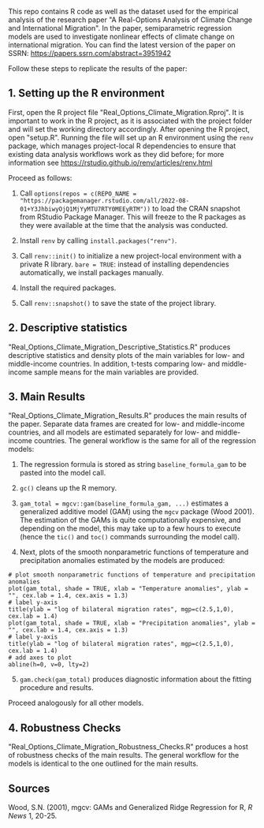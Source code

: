 This repo contains R code as well as the dataset used for the empirical analysis of the research paper "A Real-Options Analysis of Climate Change and International Migration".
In the paper, semiparametric regression models are used to investigate nonlinear effects of climate change on international migration.
You can find the latest version of the paper on SSRN: https://papers.ssrn.com/abstract=3951942

Follow these steps to replicate the results of the paper:

## 1. Setting up the R environment

First, open the R project file "Real_Options_Climate_Migration.Rproj". It is important to work in the R project, as it is associated with the project folder and will set the working directory accordingly.
After opening the R project, open "setup.R". Running the file will set up an R environment using the `renv` package, which manages project-local R dependencies to ensure
that existing data analysis workflows work as they did before; for more information see https://rstudio.github.io/renv/articles/renv.html

Proceed as follows:

1. Call `options(repos = c(REPO_NAME = "https://packagemanager.rstudio.com/all/2022-08-01+Y3JhbiwyOjQ1MjYyMTU7RTY0MEEyRTM"))`
to load the CRAN snapshot from RStudio Package Manager. This will freeze to the R packages as they were available at the time that the analysis was conducted.

2. Install `renv` by calling `install.packages("renv")`.

3. Call `renv::init()` to initialize a new project-local environment with a private R library.
`bare = TRUE`: instead of installing dependencies automatically, we install packages manually.

4. Install the required packages.

5. Call `renv::snapshot()` to save the state of the project library.

## 2. Descriptive statistics

"Real_Options_Climate_Migration_Descriptive_Statistics.R" produces descriptive statistics and density plots of the main variables for low- and middle-income countries.
In addition, t-tests comparing low- and middle-income sample means for the main variables are provided.

## 3. Main Results

"Real_Options_Climate_Migration_Results.R" produces the main results of the paper. Separate data frames are created for low- and middle-income countries, and all
models are estimated separately for low- and middle-income countries.
The general workflow is the same for all of the regression models:

1.  The regression formula is stored as string `baseline_formula_gam` to be pasted into the model call.

2. `gc()` cleans up the R memory.

3. `gam_total = mgcv::gam(baseline_formula_gam, ...)` estimates a generalized additive model (GAM) using the `mgcv` package (Wood 2001). The estimation of the GAMs is quite computationally expensive,
and depending on the model, this may take up to a few hours to execute (hence the `tic()` and `toc()` commands surrounding the model call).

4. Next, plots of the smooth nonparametric functions of temperature and precipitation anomalies estimated by the models are produced:
```
# plot smooth nonparametric functions of temperature and precipitation anomalies
plot(gam_total, shade = TRUE, xlab = "Temperature anomalies", ylab = "", cex.lab = 1.4, cex.axis = 1.3)
# label y-axis
title(ylab = "log of bilateral migration rates", mgp=c(2.5,1,0), cex.lab = 1.4)
plot(gam_total, shade = TRUE, xlab = "Precipitation anomalies", ylab = "", cex.lab = 1.4, cex.axis = 1.3)
# label y-axis
title(ylab = "log of bilateral migration rates", mgp=c(2.5,1,0), cex.lab = 1.4)
# add axes to plot
abline(h=0, v=0, lty=2)
```

5. `gam.check(gam_total)` produces diagnostic information about the fitting procedure and results.

Proceed analogously for all other models.

## 4. Robustness Checks

"Real_Options_Climate_Migration_Robustness_Checks.R" produces a host of robustness checks of the main results.
The general workflow for the models is identical to the one outlined for the main results.

## Sources

Wood, S.N. (2001), mgcv: GAMs and Generalized Ridge Regression for R, *R News* 1, 20-25.


